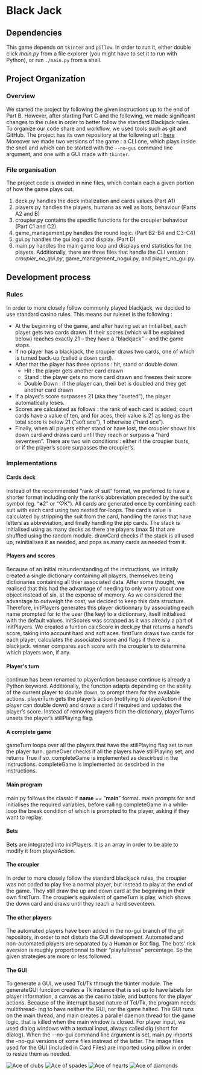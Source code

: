 # Black Jack

## Dependencies
This game depends on `tkinter` and `pillow`. In order to run it, either double click _main.py_ from a file explorer (you might have to set it to run with Python), or run `./main.py` from a shell.

## Project Organization
### Overview
We started the project by following the given instructions up to the end of Part B. However, after starting Part C and the following, we made significant changes to the rules in order to better follow the standard Blackjack rules. To organize our code share and workflow, we used tools such as git and GitHub. The project has its own repository at the following url : [here](https://github.com/TheyCallMeHacked/BlackJack-INF131)
Moreover we made two versions of the game : a CLI one, which plays inside the shell and which can be started with the `--no-gui` command line argument, and one with a GUI made with `tkinter`.

### File organisation
The project code is divided in nine files, which contain each a given portion of how the game plays out.
1. deck.py handles the deck intialization and cards values (Part A1)
2. players.py handles the players, humans as well as bots, behaviour (Parts A2 and B)
3. croupier.py contains the specific functions for the croupier behaviour (Part C1 and C2)
4. game_management.py handles the round logic. (Part B2-B4 and C3-C4)
5. gui.py handles the gui logic and display. (Part D)
6. main.py handles the main game loop and displays end statistics for the players.
Additionally, there are three files that handle the CLI version : _croupier_no_gui.py_, game_management_nogui.py, and player_no_gui.py.

## Development process
### Rules

In order to more closely follow commonly played blackjack, we decided to use
standard casino rules. This means our ruleset is the following :
* At the beginning of the game, and after having set an initial bet, each player
gets two cards drawn. If their scores (which will be explained below) reaches
exactly 21 – they have a “blackjack” – and the game stops.
* If no player has a blackjack, the croupier draws two cards, one of which is
turned back-up (called a down card).
* After that the player has three options : hit, stand or double down.
  - Hit : the player gets another card drawn
  - Stand : the player gets no more card drawn and freezes their score
  - Double Down : if the player can, their bet is doubled and they get another
card drawn
* If a player’s score surpasses 21 (aka they “busted”), the player automatically
loses.
* Scores are calculated as follows : the rank of each card is added; court cards
have a value of ten, and for aces, their value is 21 as long as the total score is
below 21 (“soft ace”), 1 otherwise (“hard ace”).
* Finally, when all players either stand or have lost, the croupier shows his down
card and draws card until they reach or surpass a “hard seventeen”.
There are two win conditions : either if the croupier busts, or if the player’s
score surpasses the croupier’s.

### Implementations
#### Cards deck

  Instead of the recommended “rank of suit” format, we preferred to have a
shorter format including only the rank’s abbreviation preceded by the suit’s symbol
(eg. “♣2” or “♡K”). All cards are generated once by combining each suit with each
card using two nested for-loops.
  The card’s value is calculated by stripping the suit from the card, handling the
ranks that have letters as abbreviation, and finally handling the pip cards.
  The stack is initialised using as many decks as there are players (max 5) that are
shuffled using the random module.
  drawCard checks if the stack is all used up, reinitialises it as needed, and pops as
many cards as needed from it.
  
  
 #### Players and scores
  
  Because of an initial misunderstanding of the instructions, we initially created a
single dictionary containing all players, themselves being dictionaries containing all
thier associated data. After some thought, we realised that this had the advantage
of needing to only worry about one object instead of six, at the expense of memory.
  As we considered the advantage to outweigh the cost, we decided to keep this data
structure.
  Therefore, initPlayers generates this player dictionnary by associating each
name prompted for to the user (the key) to a dictionnary, itself initialised with the
default values.
initScores was scrapped as it was already a part of initPlayers.
  We created a funtion calcScore in deck.py that returns a hand’s score, taking
into account hard and soft aces.
  firstTurn draws two cards for each player, calculates the associated score and
flags if there is a blackjack.
  winner compares each score with the croupier’s to determine which players won,
if any.
  
#### Player's turn
  
  continue has been renamed to playerAction because continue is already a
Python keyword. Additionally, the function adapts depending on the ability of
the current player to double down, to prompt them for the available actions.
  playerTurn gets the player’s action (notifying to playerAction if the player
can double down) and draws a card if required and updates the player’s score.
Instead of removing players from the dictionary, playerTurns unsets the player’s
stillPlaying flag.
  
#### A complete game
  
  gameTurn loops over all the players that have the stillPlaying flag set to run
the player turn.
  gameOver checks if all the players have stillPlaying set, and returns True if so.
completeGame is implemented as descirbed in the instructions.
  completeGame is implemented as descirbed in the instructions.
  
#### Main program
  
  main.py follows the classic if __name__ == “__main__” format.
  main prompts for and initialises the required variables, before calling completeGame
in a while-loop the break condition of which is prompted to the player, asking if they
want to replay.
  
#### Bets
  
  Bets are integrated into initPlayers. It is an array in order to be able to modify
it from playerAction.
  
#### The croupier
  
  In order to more closely follow the standard blackjack rules, the croupier was not
coded to play like a normal player, but instead to play at the end of the game.
  They still draw the up and down card at the beginning in their own firstTurn.
  The croupier’s equivalent of gameTurn is play, which shows the down card and
draws until they reach a hard seventeen.
  
#### The other players
  
  The automated players have been added in the no-gui branch of the git repository, in
order to not disturb the GUI development.
  Automated and non-automated players are separated by a Human or Bot flag.
  The bots’ risk aversion is roughly proportionnal to their “playfullness” percentage.
  So the given strategies are more or less followed.
  
  #### The GUI
  
  To generate a GUI, we used Tcl/Tk through the tkinter module. The generateGUI
function creates a Tk instance that is set up to have labels for player information,
a canvas as the casino table, and buttons for the player actions.
  Because of the interrupt based nature of Tcl/Tk, the program needs multithread-
ing to have neither the GUI, nor the game halted. The GUI runs on the main thread,
and main creates a parallel daemon thread for the game logic, that is killed when
the main window is closed.
  For player input, we used dialog windows with a textual input, always called dlg
(short for dialog).
  When the --no-gui command line argument is set, main.py imports the -no-gui
versions of some files instread of the latter.
  The image files used for the GUI (included in Card Files) are imported using
pillow in order to resize them as needed.
  
![Ace of clubs](./Cards/CA.png) ![Ace of spades](./Cards/SA.png) ![Ace of hearts](./Cards/HA.png) ![Ace of diamonds](./Cards/DA.png)
